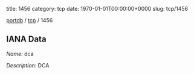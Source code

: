 title: 1456
category: tcp
date: 1970-01-01T00:00:00+0000
slug: tcp/1456

[portdb](/) / [tcp](/category/tcp.html) / 1456


## IANA Data

_Name:_ dca

_Description:_ DCA

